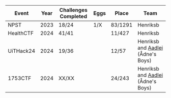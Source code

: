 | Event         | Year | Challenges Completed | Eggs | Place   | Team                          |
|---------------|------|----------------------|------|---------|-------------------------------|
| NPST          | 2023 | 18/24                | 1/X  | 83/1291 | Henriksb                              |
| HealthCTF     | 2024 | 41/41                |      | 11/427  | Henriksb                              |
| UiTHack24     | 2024 | 19/36                |      | 12/57   | Henriksb and [Aadlei](https://github.com/Aadlei) (Ådne's Boys) |
| 1753CTF       | 2024 | XX/XX                |      | 24/243  | Henriksb and [Aadlei](https://github.com/Aadlei) (Ådne's Boys) |
